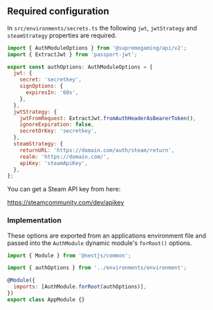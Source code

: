 ## Required configuration

In `src/environments/secrets.ts` the following `jwt`, `jwtStrategy` and `steamStrategy` properties are required.

```js
import { AuthModuleOptions } from '@supremegaming/api/v2';
import { ExtractJwt } from 'passport-jwt';

export const authOptions: AuthModuleOptions = {
  jwt: {
    secret: 'secretkey',
    signOptions: {
      expiresIn: '60s',
    },
  },
  jwtStrategy: {
    jwtFromRequest: ExtractJwt.fromAuthHeaderAsBearerToken(),
    ignoreExpiration: false,
    secretOrKey: 'secretkey',
  },
  steamStrategy: {
    returnURL: 'https://domain.com/auth/steam/return',
    realm: 'https://domain.com/',
    apiKey: 'steamApiKey',
  },
};
```

You can get a Steam API key from here:

https://steamcommunity.com/dev/apikey

### Implementation

These options are exported from an applications environment file and passed into the `AuthModule` dynamic module's `forRoot()` options.

```js
import { Module } from '@nestjs/common';

import { authOptions } from '../environments/environment';

@Module({
  imports: [AuthModule.forRoot(authOptions)],
})
export class AppModule {}
```
